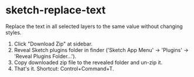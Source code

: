 # sketch-replace-text
Replace the text in all selected layers to the same value without changing styles.

1. Click "Download Zip" at sidebar.
2. Reveal Sketch plugins folder in finder ('Sketch App Menu' -> 'Plugins' -> 'Reveal Plugins Folder...').
3. Copy downloaded zip file to the revealed folder and un-zip it.
4. That's it. Shortcut: Control+Command+T.
